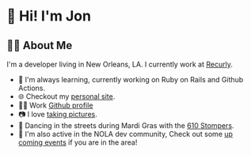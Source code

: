 # 👋 Hi! I'm Jon

## 👨‍💻 About Me

I'm a developer living in New Orleans, LA. I currently work at [Recurly][recurly].

- 🌱 I'm always learning, currently working on Ruby on Rails and Github Actions.
- 🌐 Checkout my [personal site][website].
- 👨‍💻 Work [Github profile][work_github]
- 📷 I love [taking pictures][instagram].
- 🕺 Dancing in the streets during Mardi Gras with the [610 Stompers][610_stompers].
- 🐊 I'm also active in the NOLA dev community, Check out some [up coming events][nola_devs] if you are in the area!

[website]: https://jontenhold.com/
[work_github]: https://github.com/jtenholder
[linkedin]: https://www.linkedin.com/in/jontenholder/
[instagram]: https://www.instagram.com/thugcurse/
[610_stompers]: https://610stompers.com/
[nola_devs]: https://www.noladevs.org/
[recurly]: https://recurly.com/
